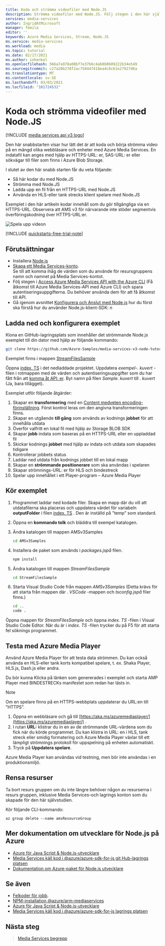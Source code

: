 ```yaml
---
title: Koda och strömma videofiler med Node.JS
description: Strömma videofiler med Node.JS. Följ stegen i den här självstudien för att skapa ett nytt Azure Media Services konto, koda en fil och strömma den till Azure Media Player.
services: media-services
author: IngridAtMicrosoft
manager: femila
editor: ''
keywords: Azure Media Services, Stream, Node.JS
ms.service: media-services
ms.workload: media
ms.topic: tutorial
ms.date: 02/17/2021
ms.author: inhenkel
ms.openlocfilehash: 566a7a978a08bf7e37b6c4ab8b0609222b34e549
ms.sourcegitcommit: c27a20b278f2ac758447418ea4c8c61e27927d6a
ms.translationtype: MT
ms.contentlocale: sv-SE
ms.lasthandoff: 03/03/2021
ms.locfileid: "101724531"
---
```

# <a name="how-to-encode-and-stream-video-files-with-nodejs"></a>Koda och strömma videofiler med Node.JS

[!INCLUDE [media services api v3 logo](./includes/v3-hr.md)]

Den här snabbstarten visar hur lätt det är att koda och börja strömma video på en mängd olika webbläsare och enheter med Azure Media Services. En indatafil kan anges med hjälp av HTTPS-URL: er, SAS-URL: er eller sökvägar till filer som finns i Azure Blob Storage.

I slutet av den här snabb starten får du veta följande:

- Så här kodar du med Node.JS
- Strömma med Node.JS
- Ladda upp en fil från en HTTPS-URL med Node.JS
- Använda en HLS-eller tank strecks klient spelare med Node.JS

Exemplet i den här artikeln kodar innehåll som du gör tillgängliga via en HTTPS-URL. Observera att AMS v3 för närvarande inte stöder segmentvis överföringskodning över HTTPS-URL:er.

![Spela upp videon](./media/stream-files-nodejs-quickstart/final-video.png)

[!INCLUDE [quickstarts-free-trial-note](../../../includes/quickstarts-free-trial-note.md)]

## <a name="prerequisites"></a>Förutsättningar

- Installera [Node.js](https://nodejs.org/en/download/)
- [Skapa ett Media Services-konto](./create-account-howto.md).<br/>Se till att komma ihåg de värden som du använde för resursgruppens namn och namnet på Media Services-kontot.
- Följ stegen i [Access Azure Media Services API with the Azure CLI](./access-api-howto.md) (Få åtkomst till Azure Media Services-API med Azure CLI) och spara autentiseringsuppgifterna. Du behöver använda dem för att få åtkomst till API.
- Gå igenom avsnittet [Konfigurera och Anslut med Node.js](./configure-connect-nodejs-howto.md) hur du först ska förstå hur du använder Node.js-klient-SDK: n

## <a name="download-and-configure-the-sample"></a>Ladda ned och konfigurera exemplet

Klona en GitHub-lagringsplats som innehåller det strömmande Node.js exemplet till din dator med hjälp av följande kommando:  

 ```bash
 git clone https://github.com/Azure-Samples/media-services-v3-node-tutorials.git
 ```

Exemplet finns i mappen [StreamFilesSample](https://github.com/Azure-Samples/media-services-v3-node-tutorials/tree/master/AMSv3Samples/StreamFilesSample)

Öppna [index. TS](https://github.com/Azure-Samples/media-services-v3-node-tutorials/blob/master/AMSv3Samples/StreamFilesSample/index.ts) i det nedladdade projektet. Uppdatera *exempel-. kuvert* -filen i rotmappen med de värden och autentiseringsuppgifter som du har fått från att [komma åt API: er](./access-api-howto.md). Byt namn på filen *Sample. kuvert* till *. kuvert* (Ja, bara tillägget).

Exemplet utför följande åtgärder:

1. Skapar en **transformering** med en [Content medveten encoding-förinställning](./content-aware-encoding.md). Först kontrol leras om den angivna transformeringen finns.
1. Skapar en utgående **till gång** som används av kodnings **jobbet** för att innehålla utdata
1. Överför valfritt en lokal fil med hjälp av Storage BLOB SDK
1. Skapar **jobb** indata som baseras på en HTTPS-URL eller en uppladdad fil
1. Skickar kodnings **jobbet** med hjälp av indata och utdata som skapades tidigare
1. Kontrollerar jobbets status
1. Laddar ned utdata från kodnings jobbet till en lokal mapp
1. Skapar en **strömmande positionerare** som ska användas i spelaren
1. Skapar strömnings-URL: er för HLS och bindestreck
1. Spelar upp innehållet i ett Player-program – Azure Media Player

## <a name="run-the-sample"></a>Kör exemplet

1. Programmet laddar ned kodade filer. Skapa en mapp där du vill att utdatafilerna ska placeras och uppdatera värdet för variabeln **outputFolder** i filen [index. TS](https://github.com/Azure-Samples/media-services-v3-node-tutorials/blob/master/AMSv3Samples/StreamFilesSample/index.js#L59) . Den är inställd på "temp" som standard.
1. Öppna en **kommando tolk** och bläddra till exempel katalogen.
1. Ändra katalogen till mappen AMSv3Samples

    ```bash
    cd AMSv3Samples
    ```

1. Installera de paket som används i *packages.jspå* filen.

    ```bash
    npm install 
    ```

1. Ändra katalogen till mappen *StreamFilesSample*

    ```bash
    cd StreamFilesSample
    ```

1. Starta Visual Studio Code från mappen *AMSv3Samples* (Detta krävs för att starta från mappen där *. VSCode* -mappen och *tsconfig.jspå* filer finns.)

    ```bash
    cd ..
    code .
    ```

Öppna mappen för *StreamFilesSample* och öppna *index. TS* -filen i Visual Studio Code Editor.
När du är i *index. TS* -filen trycker du på F5 för att starta fel söknings programmet.

## <a name="test-with-azure-media-player"></a>Testa med Azure Media Player

Använd Azure Media Player för att testa data strömmen. Du kan också använda en HLS-eller tank korts kompatibel spelare, t. ex. Shaka Player, HLS.js, Dash.js eller andra.

Du bör kunna Klicka på länken som genererades i exemplet och starta AMP Player med BINDESTRECKs manifestet som redan har lästs in.

> [!NOTE]
> Om en spelare finns på en HTTPS-webbplats uppdaterar du URL:en till ”HTTPS”.

1. Öppna en webbläsare och gå till [https://aka.ms/azuremediaplayer/](https://aka.ms/azuremediaplayer/) .
2. I rutan **URL:** klistrar du in en av de strömmande URL-värdena som du fick när du körde programmet. Du kan klistra in URL: en i HLS, tank streck eller smidig formatering och Azure Media Player växlar till ett lämpligt strömnings protokoll för uppspelning på enheten automatiskt.
3. Tryck på **Uppdatera spelare**.

Azure Media Player kan användas vid testning, men bör inte användas i en produktionsmiljö.

## <a name="clean-up-resources"></a>Rensa resurser

Ta bort resurs gruppen om du inte längre behöver någon av resurserna i resurs gruppen, inklusive Media Services-och lagrings konton som du skapade för den här självstudien.

Kör följande CLI-kommando:

```azurecli
az group delete --name amsResourceGroup
```

## <a name="more-developer-documentation-for-nodejs-on-azure"></a>Mer dokumentation om utvecklare för Node.js på Azure

- [Azure för Java Script & Node.js-utvecklare](https://docs.microsoft.com/azure/developer/javascript/?view=azure-node-latest)
- [Media Services käll kod i @azure/azure-sdk-for-js git Hub-lagrings platsen](https://github.com/Azure/azure-sdk-for-js/tree/master/sdk/mediaservices/arm-mediaservices)
- [Dokumentation om Azure-paket för Node.js utvecklare](https://docs.microsoft.com/javascript/api/overview/azure/?view=azure-node-latest)

## <a name="see-also"></a>Se även

- [Felkoder för jobb](/rest/api/media/jobs/get#joberrorcode).
- [NPM-installation @azure/arm-mediaservices](https://www.npmjs.com/package/@azure/arm-mediaservices)
- [Azure för Java Script & Node.js-utvecklare](https://docs.microsoft.com/azure/developer/javascript/?view=azure-node-latest)
- [Media Services käll kod i @azure/azure-sdk-for-js lagrings platsen](https://github.com/Azure/azure-sdk-for-js/tree/master/sdk/mediaservices/arm-mediaservices)

## <a name="next-steps"></a>Nästa steg

> [Media Services begrepp](concepts-overview.md)
